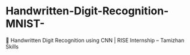 # Handwritten-Digit-Recognition-MNIST-
🧠 Handwritten Digit Recognition using CNN | RISE Internship – Tamizhan Skills
